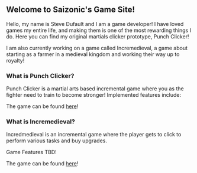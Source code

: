 ## Welcome to Saizonic's Game Site!

Hello, my name is Steve Dufault and I am a game developer! I have loved games my entire life, and making them is one of the most rewarding things I do. Here you can find my original martials clicker prototype, Punch Clicker!

I am also currently working on a game called Incremedieval, a game about starting as a farmer in a medieval kingdom and working their way up to royalty!

### What is Punch Clicker?

Punch Clicker is a martial arts based incremental game where you as the fighter need to train to become stronger! Implemented features include:

The game can be found [here](https://saizonic.github.io/punchclicker.html)!

### What is Incremedieval?

Incredmedieval is an incremental game where the player gets to click to perform various tasks and buy upgrades.

Game Features TBD!

The game can be found [here](https://saizonic.github.io/incremedieval.html)!
